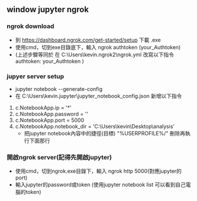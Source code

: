 ## window jupyter ngrok
### ngrok download
- 到 https://dashboard.ngrok.com/get-started/setup  下載 .exe
- 使用cmd，切到exe目錄底下，輸入 ngrok authtoken (your_Authtoken) 
- (上述步驟等同於 在 C:\Users\kevin\.ngrok2\ngrok.yml 改寫以下指令 authtoken: your_Authtoken )
### jupyer server setup
- jupyter notebook --generate-config
- 在 C:\Users\kevin\.jupyter\jupyter_notebook_config.json  新增以下指令
1. c.NotebookApp.ip = '*'
2. c.NotebookApp.password = ''
3. c.NotebookApp.port = 5000
4. c.NotebookApp.notebook_dir = 'C:\\Users\\kevin\\Desktop\\analysis'
   -  把jupyter notebook內容中的捷徑(目標) "%USERPROFILE%/" 刪除再執行下面那行
### 開啟ngrok server(記得先開啟jupyter)
- 使用cmd，切到ngrok.exe目錄下，輸入 ngrok http 5000(對應jupyter的port)
- 輸入jupyter的password或token (使用jupyter notebook list 可以看到自己電腦的token)

